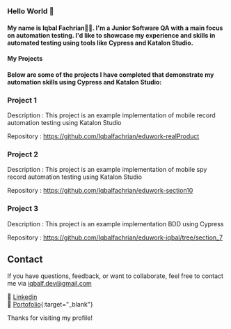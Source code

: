### Hello World 👋

#### My name is Iqbal Fachrian👨‍💻. I'm a Junior Software QA with a main focus on automation testing. I'd like to showcase my experience and skills in automated testing using tools like Cypress and Katalon Studio.

#### My Projects 

#### Below are some of the projects I have completed that demonstrate my automation skills using Cypress and Katalon Studio:

### Project 1

Description : This project is an example implementation of mobile record automation testing using Katalon Studio

Repository : https://github.com/Iqbalfachrian/eduwork-realProduct

### Project 2

Description : This project is an example implementation of mobile spy record automation testing using Katalon Studio

Repository : https://github.com/Iqbalfachrian/eduwork-section10

### Project 3

Description : This project is an example implementation BDD using Cypress

Repository : https://github.com/Iqbalfachrian/eduwork-iqbal/tree/section_7

## Contact

If you have questions, feedback, or want to collaborate, feel free to contact me via iqbalf.dev@gmail.com



🔗  [Linkedin](linkedin.com/in/iqbalfachrian)
<br>
🔗 [Portofolio](https://iqbaalf.vercel.app/){:target="_blank"} 

Thanks for visiting my profile!

